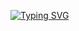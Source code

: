 [![Typing SVG](https://readme-typing-svg.demolab.com?font=Fira+Code&size=23&pause=1000&center=vrai&vCenter=vrai&repeat=vrai&random=faux&width=440&height=52&lines=++++++++++++++++++++Salut+!+Moi+c'est+Ulrich;+++++++++++++++Domaine+%3A+S%C3%A9curit%C3%A9+Informatique;++++++++++++++++++++++++++++++++++++et++l'IA)](https://git.io/typing-svg)


<!--
**Ulrich75/Ulrich75** is a ✨ _special_ ✨ repository because its `README.md` (this file) appears on your GitHub profile.

Here are some ideas to get you started:

- 🔭 I’m currently working on ...
- 🌱 I’m currently learning ...
- 👯 I’m looking to collaborate on ...
- 🤔 I’m looking for help with ...
- 💬 Ask me about ...
- 📫 How to reach me: ...
- 😄 Pronouns: ...
- ⚡ Fun fact: ...
-->
